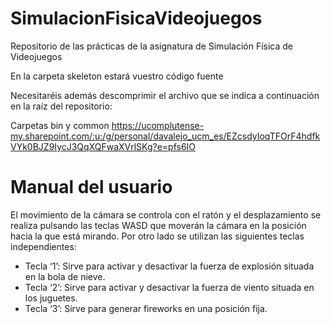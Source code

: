 # SimulacionFisicaVideojuegos
Repositorio de las prácticas de la asignatura de Simulación Física de Videojuegos

En la carpeta skeleton estará vuestro código fuente

Necesitaréis además descomprimir el archivo que se indica a continuación en la raíz del repositorio:

Carpetas bin y common https://ucomplutense-my.sharepoint.com/:u:/g/personal/davalejo_ucm_es/EZcsdyIoqTFOrF4hdfkVYk0BJZ9IycJ3QqXQFwaXVrlSKg?e=pfs6IO

# Manual del usuario

El movimiento de la cámara se controla con el ratón y el desplazamiento se realiza pulsando las teclas WASD que moverán la cámara en la posición hacia la que está mirando.
Por otro lado se utilizan las siguientes teclas independientes:
- Tecla ‘1’: Sirve para activar y desactivar la fuerza de explosión situada en la bola de nieve.
- Tecla ‘2’: Sirve para activar y desactivar la fuerza de viento situada en los juguetes.
- Tecla ‘3’:  Sirve para generar fireworks en una posición fija.
